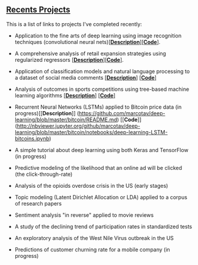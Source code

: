 ## [Recents Projects](https://marcotavora.me/data-science-projects/)

This is a list of links to projects I've completed recently:

- Application to the fine arts of deep learning using image recognition techniques (convolutional neural nets)[[**Description**]](https://github.com/marcotav/deep-learning/blob/master/painters-identification/README.md)[[**Code**]](http://nbviewer.jupyter.org/github/marcotav/deep-learning/blob/master/painters-identification/notebooks/capstone-models-final-model-building.ipynb).

- A comprehensive analysis of retail expansion strategies using regularized regressors [[**Description**]](http://nbviewer.jupyter.org/github/marcotav/machine-learning-regression-models/blob/master/retail/notebooks/retail-recommendations.ipynb)[[**Code**]](http://nbviewer.jupyter.org/github/marcotav/machine-learning-regression-models/blob/master/retail/notebooks/retail-recommendations.ipynb).

- Application of classification models and natural language processing to a dataset of social media comments [[**Description**]](https://github.com/marcotav/machine-learning-classification-projects/blob/master/predicting-number-of-comments-on-reddit-using-random-forest-classifier/README.md) [[**Code**]](http://nbviewer.jupyter.org/github/marcotav/machine-learning-classification-projects/blob/master/predicting-number-of-comments-on-reddit-using-random-forest-classifier/notebooks/project-3-marco-tavora.ipynb)


- Analysis of outcomes in sports competitions using tree-based machine learning algorithms [[**Description**]](https://github.com/marcotav/machine-learning-classification-projects/blob/master/tennis/README.md) [[**Code**]](http://nbviewer.jupyter.org/github/marcotav/machine-learning-classification-projects/blob/master/tennis/notebooks/Final_Project_Marco_Tavora-DATNYC41_GA.ipynb)

- Recurrent Neural Networks (LSTMs) applied to Bitcoin price data (in progress)[[**Description**]] (https://github.com/marcotav/deep-learning/blob/master/bitcoin/README.md) [[**Code**]] (http://nbviewer.jupyter.org/github/marcotav/deep-learning/blob/master/bitcoin/notebooks/deep-learning-LSTM-bitcoins.ipynb)



- A simple tutorial about deep learning using both Keras and TensorFlow (in progress)
- Predictive modeling of the likelihood that an online ad will be clicked (the click-through-rate)
- Analysis of the opioids overdose crisis in the US (early stages)
- Topic modeling (Latent Dirichlet Allocation or LDA) applied to a corpus of research papers
- Sentiment analysis "in reverse" applied to movie reviews
- A study of the declining trend of participation rates in standardized tests 
- An exploratory analysis of the West Nile Virus outbreak in the US
- Predictions of customer churning rate for a mobile company (in progress)
